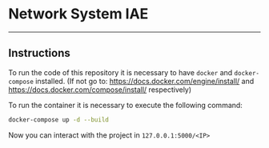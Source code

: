 # Network System IAE

***
## Instructions
To run the code of this repository it is necessary to have `docker` and `docker-compose` installed. (If not go to: https://docs.docker.com/engine/install/ and https://docs.docker.com/compose/install/ respectively)  
  
To run the container it is necessary to execute the following command:

```bash
docker-compose up -d --build
```

Now you can interact with the project in `127.0.0.1:5000/<IP>` 